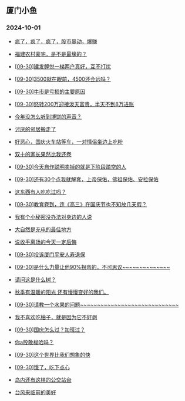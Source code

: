 ## 厦门小鱼 
### 2024-10-01

+ [疯了，疯了，疯了，股市暴动，爆赚](http://bbs.xmfish.com/read-htm-tid-18247999.html)

+ [福建农村豪宅，是不是最壕的？](http://bbs.xmfish.com/read-htm-tid-18247952.html)

+ [[09-30]建发鲤悦一梯两户真好，互不打扰](http://bbs.xmfish.com/read-htm-tid-18247972.html)

+ [[09-30]3500就在眼前，4500还会远吗？](http://bbs.xmfish.com/read-htm-tid-18247959.html)

+ [[09-30]牛市是亏损的主要原因](http://bbs.xmfish.com/read-htm-tid-18248008.html)

+ [[09-30]怒转200万迎接泼天富贵，半天不到8万进账](http://bbs.xmfish.com/read-htm-tid-18248017.html)

+ [今年没怎么听到博饼的声音？](http://bbs.xmfish.com/read-htm-tid-18247964.html)

+ [讨厌的邻居搬走了](http://bbs.xmfish.com/read-htm-tid-18247967.html)

+ [好恶心，国庆火车站等车，一对情侣坐边上吃粉](http://bbs.xmfish.com/read-htm-tid-18247971.html)

+ [双十的家长果然比我还卷](http://bbs.xmfish.com/read-htm-tid-18247911.html)

+ [[09-30]今天自作聪明卖掉的就是下阶段踏空的人](http://bbs.xmfish.com/read-htm-tid-18248025.html)

+ [[09-30]还有30个点我就解套，上帝保佑，佛祖保佑、安拉保佑](http://bbs.xmfish.com/read-htm-tid-18248031.html)

+ [这东西有人吃吃过吗？](http://bbs.xmfish.com/read-htm-tid-18248004.html)

+ [[09-30]教育卷到，连《高三》在国庆节也不知放几天假？](http://bbs.xmfish.com/read-htm-tid-18248014.html)

+ [我有个小秘密没办法对身边的人说](http://bbs.xmfish.com/read-htm-tid-18248034.html)

+ [大自然是充电的最佳地方](http://bbs.xmfish.com/read-htm-tid-18248030.html)

+ [说收手离场的今天一定后悔](http://bbs.xmfish.com/read-htm-tid-18248029.html)

+ [[09-30]投诉厦门平安人寿退保](http://bbs.xmfish.com/read-htm-tid-18248058.html)

+ [[09-30]是什么力量让他90%拐弯的，不可思议~~~~~~~~~~~~~~](http://bbs.xmfish.com/read-htm-tid-18248073.html)

+ [请问这是什么树？](http://bbs.xmfish.com/read-htm-tid-18248016.html)

+ [秋季有温暖的阳光 还有慢慢变好的我们。](http://bbs.xmfish.com/read-htm-tid-18248044.html)

+ [[09-30]请教一个水果的问题~~~~~~~~~~~~~~~~~~~~~~~~~~~~~](http://bbs.xmfish.com/read-htm-tid-18248065.html)

+ [我不喜欢吃柚子，就是因为它不好剥](http://bbs.xmfish.com/read-htm-tid-18248046.html)

+ [[09-30]国庆怎么过？加班过？](http://bbs.xmfish.com/read-htm-tid-18248027.html)

+ [你a股敢梭哈吗？](http://bbs.xmfish.com/read-htm-tid-18248109.html)

+ [[09-30]这个世界比我们想象的快](http://bbs.xmfish.com/read-htm-tid-18248043.html)

+ [[09-30]饿了，吃下点心](http://bbs.xmfish.com/read-htm-tid-18248040.html)

+ [岛内还有这样的公交站台](http://bbs.xmfish.com/read-htm-tid-18248079.html)

+ [台风来临前的美好](http://bbs.xmfish.com/read-htm-tid-18248077.html)

